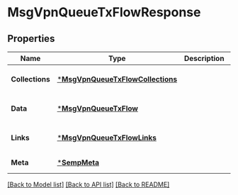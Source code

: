 # MsgVpnQueueTxFlowResponse

## Properties
Name | Type | Description | Notes
------------ | ------------- | ------------- | -------------
**Collections** | [***MsgVpnQueueTxFlowCollections**](MsgVpnQueueTxFlowCollections.md) |  | [optional] [default to null]
**Data** | [***MsgVpnQueueTxFlow**](MsgVpnQueueTxFlow.md) |  | [optional] [default to null]
**Links** | [***MsgVpnQueueTxFlowLinks**](MsgVpnQueueTxFlowLinks.md) |  | [optional] [default to null]
**Meta** | [***SempMeta**](SempMeta.md) |  | [default to null]

[[Back to Model list]](../README.md#documentation-for-models) [[Back to API list]](../README.md#documentation-for-api-endpoints) [[Back to README]](../README.md)


